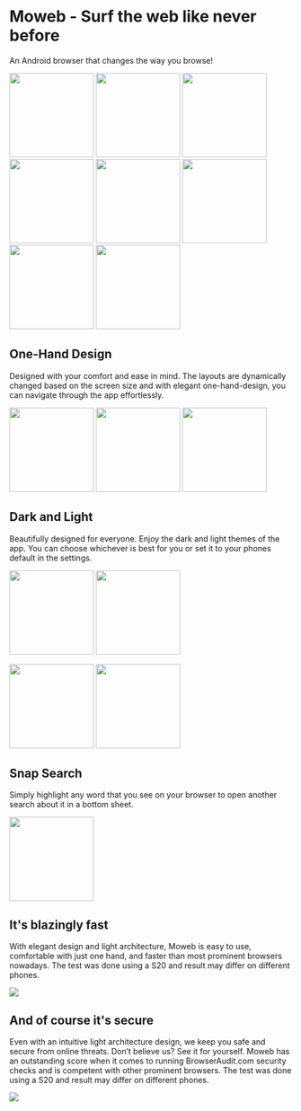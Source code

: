 # Moweb - Surf the web like never before
An Android browser that changes the way you browse!

<img src="https://user-images.githubusercontent.com/37986616/121459662-888e4280-c960-11eb-8b06-15de2834bd1a.jpeg" width="150">  <img src="https://user-images.githubusercontent.com/37986616/121459725-a360b700-c960-11eb-9c01-aa99cda54dfe.jpeg" width="150">
<img src="https://user-images.githubusercontent.com/37986616/121459770-b1aed300-c960-11eb-8cc9-fc010411829b.jpeg" width="150">
<img src="https://user-images.githubusercontent.com/37986616/121459783-ba9fa480-c960-11eb-8d6d-cd84878d822e.jpeg" width="150">
<img src="https://user-images.githubusercontent.com/37986616/121459826-cd19de00-c960-11eb-8f03-cc94e945a0ba.jpeg" width="150">
<img src="https://user-images.githubusercontent.com/37986616/121459845-d60aaf80-c960-11eb-9760-bad515ff5a52.jpeg" width="150">
<img src="https://user-images.githubusercontent.com/37986616/121459867-defb8100-c960-11eb-871d-47a97d0c86ab.jpeg" width="150">
<img src="https://user-images.githubusercontent.com/37986616/121459894-e884e900-c960-11eb-9e6d-67049139144c.jpeg" width="150">

## One-Hand Design

Designed with your comfort and ease in mind. The layouts are dynamically changed based on the screen size and with elegant one-hand-design, you can navigate through the app effortlessly.

<img src="https://user-images.githubusercontent.com/37986616/121460036-22ee8600-c961-11eb-962b-a64107ecccef.jpg" width="150">  <img src="https://user-images.githubusercontent.com/37986616/121460317-9a241a00-c961-11eb-9472-7f2999107ad5.jpg" width="150">
<img src="https://user-images.githubusercontent.com/37986616/121460138-4adde980-c961-11eb-8f08-b6334fb7e556.jpg" width="150">

## Dark and Light

Beautifully designed for everyone. Enjoy the dark and light themes of the app. You can choose whichever is best for you or set it to your phones default in the settings.

<img src="https://user-images.githubusercontent.com/37986616/121460500-dd7e8880-c961-11eb-82b2-156d96b26466.jpg" width="150"> <img src="https://user-images.githubusercontent.com/37986616/121460545-ee2efe80-c961-11eb-8102-637e2db12efb.jpg" width="150">

<img src="https://user-images.githubusercontent.com/37986616/121460570-fdae4780-c961-11eb-8c0e-3c3e451d6af3.jpg" width="150">  <img src="https://user-images.githubusercontent.com/37986616/121460591-0868dc80-c962-11eb-8659-5bf6e7823b18.jpg" width="150">

## Snap Search

Simply highlight any word that you see on your browser to open another search about it in a bottom sheet.

<img src="https://user-images.githubusercontent.com/37986616/121460689-3b12d500-c962-11eb-93c3-4ae4f85244cd.jpg" width="150">

## It's blazingly fast

With elegant design and light architecture, Moweb is easy to use, comfortable with just one hand, and faster than most prominent browsers nowadays. The test was done using a S20 and result may differ on different phones.

<img src="https://user-images.githubusercontent.com/37986616/121460842-875e1500-c962-11eb-8625-21804b5eae65.PNG">

## And of course it's secure

Even with an intuitive light architecture design, we keep you safe and secure from online threats. Don’t believe us? See it for yourself. Moweb has an outstanding score when it comes to running BrowserAudit.com security checks and is competent with other prominent browsers. The test was done using a S20 and result may differ on different phones.

<img src="https://user-images.githubusercontent.com/37986616/121461545-ec663a80-c963-11eb-9c75-700febb5a4ff.png">

